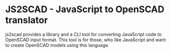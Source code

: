 # JS2SCAD - JavaScript to OpenSCAD translator

js2scad provides a library and a CLI tool for converting JavaScript code to OpenSCAD input format.
This tool is for those, who like JavaScript and want to create OpenSCAD models using this language.

